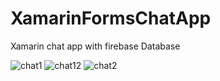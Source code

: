 # XamarinFormsChatApp

Xamarin chat app with firebase Database

![chat1](https://user-images.githubusercontent.com/9121424/75632043-4298e980-5c09-11ea-8fcf-51ff59de51ab.JPG)
![chat12](https://user-images.githubusercontent.com/9121424/75632045-43ca1680-5c09-11ea-9f2f-61f7a107296b.JPG)
![chat2](https://user-images.githubusercontent.com/9121424/75632046-43ca1680-5c09-11ea-9a6d-6ca9d83ced00.JPG)
